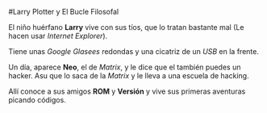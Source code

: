 #Larry Plotter y El Bucle Filosofal

El niño huérfano **Larry** vive con sus tíos, que lo tratan bastante mal (Le hacen usar *Internet Explorer*).

Tiene unas *Google Glasees* redondas y una cicatriz de un *USB* en la frente.

Un día, aparece **Neo**, el de *Matrix*, y le dice que el también puedes un hacker.
Asu que lo saca de la *Matrix* y le lleva a una escuela de hacking. 

Allí conoce a sus amigos **ROM** y **Versión** y vive sus primeras aventuras picando códigos.